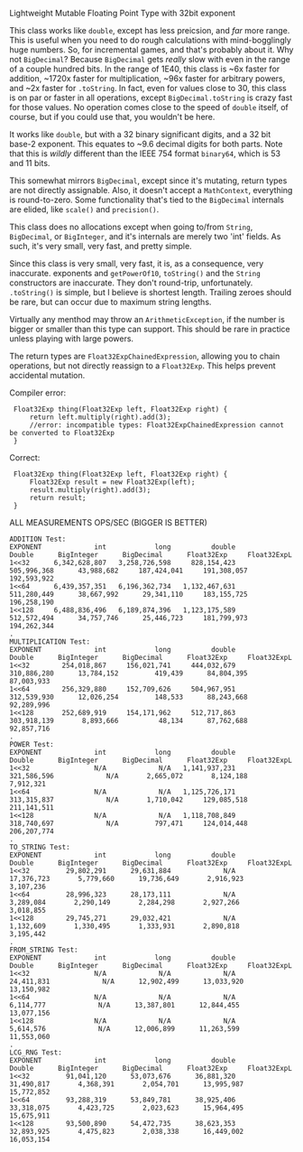 Lightweight Mutable Floating Point Type with 32bit exponent

This class works like `double`, except has less preicsion, and _far_ more range.  This is useful when 
you need to do rough calculations with mind-bogglingly huge numbers. So, for incremental games, and
that's probably about it. Why not `BigDecimal`? Because `BigDecimal` gets _really_ slow with even in
the range of a couple hundred bits. In the range of 1E40, this class is ~6x faster for addition, 
~1720x faster for multiplication, ~96x faster for arbitrary powers, and ~2x faster for `.toString`. 
In fact, even for values close to 30, this class is on par or faster in all operations, except
`BigDecimal.toString` is crazy fast for those values. No operation comes close to the speed of `double`
itself, of course, but if you could use that, you wouldn't be here.

It works like `double`, but with a 32 binary significant digits, and a 32 bit base-2 exponent.
This equates to ~9.6 decimal digits for both parts.
Note that this is _wildly_ different than the IEEE 754 format `binary64`, which is 53 and 11
bits.

This somewhat mirrors `BigDecimal`, except since it's mutating, return types are not directly
assignable.
Also, it doesn't accept a `MathContext`, everything is round-to-zero. Some functionality that's
tied to the `BigDecimal` internals are elided, like `scale()` and `precision()`.

This class does no allocations except when going to/from `String`, `BigDecimal`, or `BigInteger`, and it's
internals are merely two 'int' fields. As such, it's very small, very fast, and pretty simple.

Since this class is very small, very fast, it is, as a consequence, very inaccurate. exponents and
`getPowerOf10`, `toString()` and the `String` constructors are inaccurate. 
They don't round-trip, unfortunately. `.toString()` is simple, but I believe is shortest length.
 Trailing zeroes should be rare, but can occur due to maximum string lengths.

Virtually any menthod may throw an `ArithmeticException`, if the number is bigger or smaller than
this type can support. This should be rare in practice unless playing with large powers.

The return types are `Float32ExpChainedExpression`, allowing you to chain operations, but not
directly reassign to a `Float32Exp`. This helps prevent accidental mutation.

Compiler error:

     Float32Exp thing(Float32Exp left, Float32Exp right) {
         return left.multiply(right).add(3);
         //error: incompatible types: Float32ExpChainedExpression cannot be converted to Float32Exp
     }

Correct:

     Float32Exp thing(Float32Exp left, Float32Exp right) {
         Float32Exp result = new Float32Exp(left);
         result.multiply(right).add(3);
         return result;
     }
         
ALL MEASUREMENTS OPS/SEC (BIGGER IS BETTER)

    ADDITION Test:
    EXPONENT             int            long          double          Double      BigInteger      BigDecimal      Float32Exp     Float32ExpL 
    1<<32      6,342,628,807   3,258,726,598     828,154,423     505,996,368      43,988,682     187,424,041     191,308,057     192,593,922 
    1<<64      6,439,357,351   6,196,362,734   1,132,467,631     511,280,449      38,667,992      29,341,110     183,155,725     196,258,190 
    1<<128     6,488,836,496   6,189,874,396   1,123,175,589     512,572,494      34,757,746      25,446,723     181,799,973     194,262,344 
    .
    MULTIPLICATION Test:
    EXPONENT             int            long          double          Double      BigInteger      BigDecimal      Float32Exp     Float32ExpL 
    1<<32        254,018,867     156,021,741     444,032,679     310,886,280      13,784,152         419,439      84,804,395      87,003,933 
    1<<64        256,329,880     152,709,626     504,967,951     312,539,930      12,026,254         148,533      88,243,668      92,289,996 
    1<<128       252,689,919     154,171,962     512,717,863     303,918,139       8,893,666          48,134      87,762,688      92,857,716 
    .
    POWER Test:
    EXPONENT             int            long          double          Double      BigInteger      BigDecimal      Float32Exp     Float32ExpL 
    1<<32                N/A             N/A   1,141,937,231     321,586,596             N/A       2,665,072       8,124,188       7,912,321 
    1<<64                N/A             N/A   1,125,726,171     313,315,837             N/A       1,710,042     129,085,518     211,141,511 
    1<<128               N/A             N/A   1,118,708,849     318,740,697             N/A         797,471     124,014,448     206,207,774 
    .
    TO_STRING Test:
    EXPONENT             int            long          double          Double      BigInteger      BigDecimal      Float32Exp     Float32ExpL 
    1<<32         29,802,291      29,631,884             N/A      17,376,723       5,779,660      19,736,649       2,916,923       3,107,236 
    1<<64         28,996,323      28,173,111             N/A       3,289,084       2,290,149       2,284,298       2,927,266       3,018,855 
    1<<128        29,745,271      29,032,421             N/A       1,132,609       1,330,495       1,333,931       2,890,818       3,195,442 
    .
    FROM_STRING Test:
    EXPONENT             int            long          double          Double      BigInteger      BigDecimal      Float32Exp     Float32ExpL 
    1<<32                N/A             N/A             N/A      24,411,831             N/A      12,902,499      13,033,920      13,150,982 
    1<<64                N/A             N/A             N/A       6,114,777             N/A      13,387,801      12,844,455      13,077,156 
    1<<128               N/A             N/A             N/A       5,614,576             N/A      12,006,899      11,263,599      11,553,060 
    .
    LCG_RNG Test:
    EXPONENT             int            long          double          Double      BigInteger      BigDecimal      Float32Exp     Float32ExpL 
    1<<32         91,041,120      53,073,676      36,881,320      31,490,817       4,368,391       2,054,701      13,995,987      15,772,852 
    1<<64         93,288,319      53,849,781      38,925,406      33,318,075       4,423,725       2,023,623      15,964,495      15,675,911 
    1<<128        93,500,890      54,472,735      38,623,353      32,893,925       4,475,823       2,038,338      16,449,002      16,053,154 